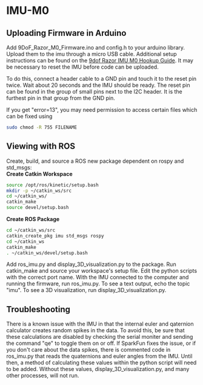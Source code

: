 # IMU-M0

## Uploading Firmware in Arduino
Add 9DoF_Razor_M0_Firmware.ino and config.h to your arduino library. Upload them to the imu through a micro USB cable. Additional setup instructions can be found on the [9dof Razor IMU M0 Hookup Guide](https://learn.sparkfun.com/tutorials/9dof-razor-imu-m0-hookup-guide). It may be necessary to reset the IMU before code can be uploaded.

To do this, connect a header cable to a GND pin and touch it to the reset pin twice. Wait about 20 seconds and the IMU should be ready. The reset pin can be found in the group of small pins next to the I2C header. It is the furthest pin in that group from the GND pin.

If you get "error=13", you may need permission to access certain files which can be fixed using
```sh
sudo chmod -R 755 FILENAME
```

## Viewing with ROS
Create, build, and source a ROS new package dependent on rospy and std_msgs:  
**Create Catkin Workspace**
```sh
source /opt/ros/kinetic/setup.bash
mkdir -p ~/catkin_ws/src
cd ~/catkin_ws/
catkin_make
source devel/setup.bash
```
**Create ROS Package**
```sh
cd ~/catkin_ws/src
catkin_create_pkg imu std_msgs rospy
cd ~/catkin_ws
catkin_make
. ~/catkin_ws/devel/setup.bash
```

Add ros_imu.py and display_3D_visualization.py to the package. Run catkin_make and source your workspace's setup file. Edit the python scripts with the correct port name. With the IMU connected to the computer and running the firmware, run ros_imu.py. To see a text output, echo the topic "imu". To see a 3D visualization, run display_3D_visualization.py.

## Troubleshooting
There is a known issue with the IMU in that the internal euler and qaternion calculator creates random spikes in the data. To avoid this, be sure that these calculations are disabled by checking the serial moniter and sending the command "qe" to toggle them on or off. If SparkFun fixes the issue, or if you don't care about the data spikes, there is commented code in ros_imu.py that reads the quaternions and euler angles from the IMU. Until then, a method of calculating these values within the python script will need to be added. Without these values, display_3D_visualization.py, and many other processes, will not run.

